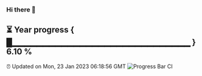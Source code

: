 ### Hi there 👋
⏳ Year progress { █▁▁▁▁▁▁▁▁▁▁▁▁▁▁▁▁▁▁▁▁▁▁▁▁▁▁▁▁▁ } 6.10 %
---
⏰ Updated on Mon, 23 Jan 2023 06:18:56 GMT
![Progress Bar CI](https://github.com/liununu/liununu/workflows/Progress%20Bar%20CI/badge.svg)
